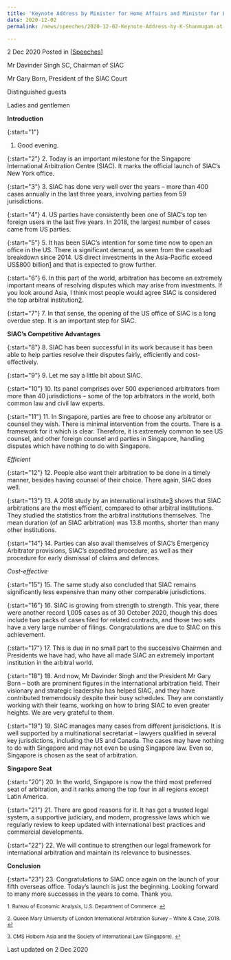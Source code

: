 ```yaml
---
title: 'Keynote Address by Minister for Home Affairs and Minister for Law K Shanmugam SC at the Virtual Launch of the Singapore International Arbitration Centre Americas Office'
date: 2020-12-02
permalink: /news/speeches/2020-12-02-Keynote-Address-by-K-Shanmugam-at-Virtual-Launch-of-SIAC-Americas-Office

---
```



2 Dec 2020 Posted in [[Speeches](/news/speeches)]

Mr Davinder Singh SC, Chairman of SIAC

Mr Gary Born, President of the SIAC Court

Distinguished guests

Ladies and gentlemen

**Introduction**

{:start="1"}
1.	Good evening.

{:start="2"}
2.	Today is an important milestone for the Singapore International Arbitration Centre (SIAC). It marks the official launch of SIAC’s New York office.

{:start="3"}
3.	SIAC has done very well over the years – more than 400 cases annually in the last three years, involving parties from 59 jurisdictions.

{:start="4"}
4.	US parties have consistently been one of SIAC’s top ten foreign users in the last five years. In 2018, the largest number of cases came from US parties.

{:start="5"}
5.	It has been SIAC’s intention for some time now to open an office in the US. There is significant demand, as seen from the caseload breakdown since 2014. US direct investments in the Asia-Pacific exceed US$800 billion<a href="#fn1" id="ref1">1</a> and that is expected to grow further.

{:start="6"}
6.	In this part of the world, arbitration has become an extremely important means of resolving disputes which may arise from investments. If you look around Asia, I think most people would agree SIAC is considered the top arbitral institution<a href="#fn2" id="ref2">2</a>.

{:start="7"}
7.	In that sense, the opening of the US office of SIAC is a long overdue step. It is an important step for SIAC.
 
 **SIAC’s Competitive Advantages**

{:start="8"}
8.	SIAC has been successful in its work because it has been able to help parties resolve their disputes fairly, efficiently and cost-effectively. 

{:start="9"}
9.	Let me say a little bit about SIAC.

{:start="10"}
10.	Its panel comprises over 500 experienced arbitrators from more than 40 jurisdictions – some of the top arbitrators in the world, both common law and civil law experts.

{:start="11"}
11.	In Singapore, parties are free to choose any arbitrator or counsel they wish. There is minimal intervention from the courts. There is a framework for it which is clear. Therefore, it is extremely common to see US counsel, and other foreign counsel and parties in Singapore, handling disputes which have nothing to do with Singapore.

<i>Efficient</i>

{:start="12"}
12.	People also want their arbitration to be done in a timely manner, besides having counsel of their choice. There again, SIAC does well. 

{:start="13"}
13.	A 2018 study by an international institute<a href="#fn3" id="ref3">3</a> shows that SIAC arbitrations are the most efficient, compared to other arbitral institutions. They studied the statistics from the arbitral institutions themselves. The mean duration (of an SIAC arbitration) was 13.8 months, shorter than many other institutions.

{:start="14"}
14.	Parties can also avail themselves of SIAC’s Emergency Arbitrator provisions, SIAC’s expedited procedure, as well as their procedure for early dismissal of claims and defences.

<i>Cost-effective</i>

{:start="15"}
15.	The same study also concluded that SIAC remains significantly less expensive than many other comparable jurisdictions.

{:start="16"}
16.	SIAC is growing from strength to strength. This year, there were another record 1,005 cases as of 30 October 2020, though this does include two packs of cases filed for related contracts, and those two sets have a very large number of filings. Congratulations are due to SIAC on this achievement. 

{:start="17"}
17.	This is due in no small part to the successive Chairmen and Presidents we have had, who have all made SIAC an extremely important institution in the arbitral world. 

{:start="18"}
18.	And now, Mr Davinder Singh and the President Mr Gary Born – both are prominent figures in the international arbitration field. Their visionary and strategic leadership has helped SIAC, and they have contributed tremendously despite their busy schedules. They are constantly working with their teams, working on how to bring SIAC to even greater heights. We are very grateful to them. 

{:start="19"}
19.	SIAC manages many cases from different jurisdictions. It is well supported by a multinational secretariat – lawyers qualified in several key jurisdictions, including the US and Canada. The cases may have nothing to do with Singapore and may not even be using Singapore law. Even so, Singapore is chosen as the seat of arbitration.

**Singapore Seat**

{:start="20"}
20.	In the world, Singapore is now the third most preferred seat of arbitration, and it ranks among the top four in all regions except Latin America. 

{:start="21"}
21.	There are good reasons for it. It has got a trusted legal system, a supportive judiciary, and modern, progressive laws which we regularly review to keep updated with international best practices and commercial developments. 

{:start="22"}
22.	We will continue to strengthen our legal framework for international arbitration and maintain its relevance to businesses.

**Conclusion**

{:start="23"}
23.	Congratulations to SIAC once again on the launch of your fifth overseas office. Today’s launch is just the beginning. Looking forward to many more successes in the years to come. Thank you.

<sup id="fn1">1. Bureau of Economic Analysis, U.S. Department of Commerce. <a href="#ref1" title="Jump back to footnote 1 in the text.">↩</a></sup>

<sup id="fn2">2. Queen Mary University of London International Arbitration Survey – White & Case, 2018. <a href="#ref2" title="Jump back to footnote 2 in the text.">↩</a></sup>

<sup id="fn3">3. CMS Holborn Asia and the Society of International Law (Singapore). <a href="#ref3" title="Jump back to footnote 3 in the text.">↩</a></sup>

<p class="right-side-updated">Last updated on 2 Dec 2020</p> 
